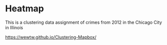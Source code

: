 # Heatmap
This is a clustering data assignment of crimes from 2012 in the Chicago City in Illinois

https://wewtw.github.io/Clustering-Mapbox/
